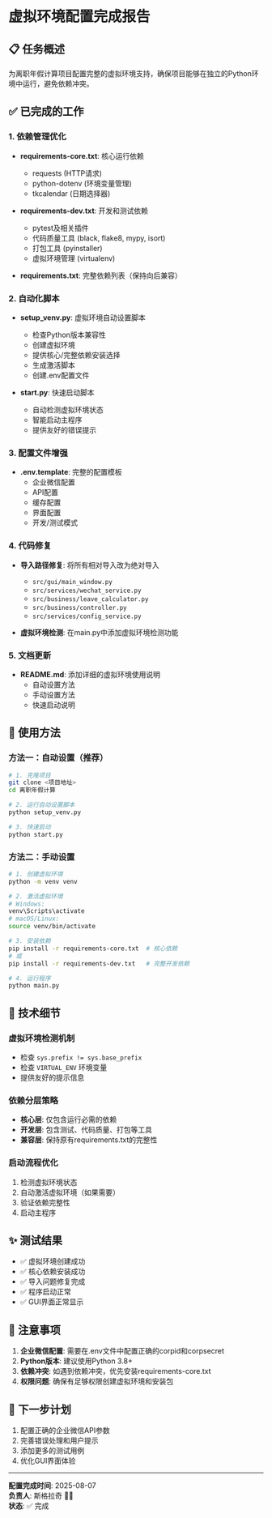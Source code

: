 # 虚拟环境配置完成报告

## 📋 任务概述

为离职年假计算项目配置完整的虚拟环境支持，确保项目能够在独立的Python环境中运行，避免依赖冲突。

## ✅ 已完成的工作

### 1. 依赖管理优化
- **requirements-core.txt**: 核心运行依赖
  - requests (HTTP请求)
  - python-dotenv (环境变量管理)
  - tkcalendar (日期选择器)

- **requirements-dev.txt**: 开发和测试依赖
  - pytest及相关插件
  - 代码质量工具 (black, flake8, mypy, isort)
  - 打包工具 (pyinstaller)
  - 虚拟环境管理 (virtualenv)

- **requirements.txt**: 完整依赖列表（保持向后兼容）

### 2. 自动化脚本
- **setup_venv.py**: 虚拟环境自动设置脚本
  - 检查Python版本兼容性
  - 创建虚拟环境
  - 提供核心/完整依赖安装选择
  - 生成激活脚本
  - 创建.env配置文件

- **start.py**: 快速启动脚本
  - 自动检测虚拟环境状态
  - 智能启动主程序
  - 提供友好的错误提示

### 3. 配置文件增强
- **.env.template**: 完整的配置模板
  - 企业微信配置
  - API配置
  - 缓存配置
  - 界面配置
  - 开发/测试模式

### 4. 代码修复
- **导入路径修复**: 将所有相对导入改为绝对导入
  - `src/gui/main_window.py`
  - `src/services/wechat_service.py`
  - `src/business/leave_calculator.py`
  - `src/business/controller.py`
  - `src/services/config_service.py`

- **虚拟环境检测**: 在main.py中添加虚拟环境检测功能

### 5. 文档更新
- **README.md**: 添加详细的虚拟环境使用说明
  - 自动设置方法
  - 手动设置方法
  - 快速启动说明

## 🚀 使用方法

### 方法一：自动设置（推荐）
```bash
# 1. 克隆项目
git clone <项目地址>
cd 离职年假计算

# 2. 运行自动设置脚本
python setup_venv.py

# 3. 快速启动
python start.py
```

### 方法二：手动设置
```bash
# 1. 创建虚拟环境
python -m venv venv

# 2. 激活虚拟环境
# Windows:
venv\Scripts\activate
# macOS/Linux:
source venv/bin/activate

# 3. 安装依赖
pip install -r requirements-core.txt  # 核心依赖
# 或
pip install -r requirements-dev.txt   # 完整开发依赖

# 4. 运行程序
python main.py
```

## 🔧 技术细节

### 虚拟环境检测机制
- 检查 `sys.prefix != sys.base_prefix`
- 检查 `VIRTUAL_ENV` 环境变量
- 提供友好的提示信息

### 依赖分层策略
- **核心层**: 仅包含运行必需的依赖
- **开发层**: 包含测试、代码质量、打包等工具
- **兼容层**: 保持原有requirements.txt的完整性

### 启动流程优化
1. 检测虚拟环境状态
2. 自动激活虚拟环境（如果需要）
3. 验证依赖完整性
4. 启动主程序

## ✨ 测试结果

- ✅ 虚拟环境创建成功
- ✅ 核心依赖安装成功
- ✅ 导入问题修复完成
- ✅ 程序启动正常
- ✅ GUI界面正常显示

## 📝 注意事项

1. **企业微信配置**: 需要在.env文件中配置正确的corpid和corpsecret
2. **Python版本**: 建议使用Python 3.8+
3. **依赖冲突**: 如遇到依赖冲突，优先安装requirements-core.txt
4. **权限问题**: 确保有足够权限创建虚拟环境和安装包

## 🎯 下一步计划

1. 配置正确的企业微信API参数
2. 完善错误处理和用户提示
3. 添加更多的测试用例
4. 优化GUI界面体验

---

**配置完成时间**: 2025-08-07  
**负责人**: 斯格拉奇 🐔🤖  
**状态**: ✅ 完成